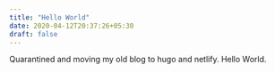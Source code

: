 ```yaml
---
title: "Hello World"
date: 2020-04-12T20:37:26+05:30
draft: false
---
```


Quarantined and moving my old blog to hugo and netlify. Hello World.
